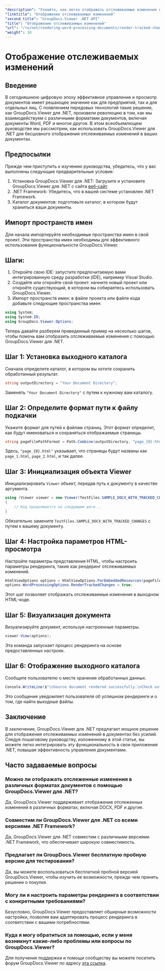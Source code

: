 ```yaml
---
"description": "Узнайте, как легко отображать отслеживаемые изменения в документах с помощью GroupDocs.Viewer для .NET. Повысьте эффективность управления документами."
"linktitle": "Отображение отслеживаемых изменений"
"second_title": "GroupDocs.Viewer .NET API"
"title": "Отображение отслеживаемых изменений"
"url": "/ru/net/rendering-word-processing-documents/render-tracked-changes/"
"weight": 10
---
```


# Отображение отслеживаемых изменений

## Введение
В сегодняшнюю цифровую эпоху эффективное управление и просмотр документов имеет решающее значение как для предприятий, так и для отдельных лиц. С появлением передовых технологий такие решения, как GroupDocs.Viewer для .NET, произвели революцию в том, как мы взаимодействуем с различными форматами документов, включая документы Word, PDF и многое другое. В этом всеобъемлющем руководстве мы рассмотрим, как использовать GroupDocs.Viewer для .NET для бесшовного отображения отслеживаемых изменений в ваших документах.
## Предпосылки
Прежде чем приступить к изучению руководства, убедитесь, что у вас выполнены следующие предварительные условия:
1. Установка GroupDocs.Viewer для .NET: Загрузите и установите GroupDocs.Viewer для .NET с сайта [веб-сайт](https://releases.groupdocs.com/viewer/net/).
2. .NET Framework: Убедитесь, что в вашей системе установлен .NET Framework.
3. Каталог документов: подготовьте каталог, в котором будут храниться ваши документы.

## Импорт пространств имен
Для начала импортируйте необходимые пространства имен в свой проект. Эти пространства имен необходимы для эффективного использования функциональности GroupDocs.Viewer.
## Шаги:
1. Откройте свою IDE: запустите предпочитаемую вами интегрированную среду разработки (IDE), например Visual Studio.
2. Создайте или откройте свой проект: начните новый проект или откройте существующий, в котором вы собираетесь использовать GroupDocs.Viewer.
3. Импорт пространств имен: в файле проекта или файле кода добавьте следующие пространства имен:
```csharp
using System;
using System.IO;
using GroupDocs.Viewer.Options;
```

Теперь давайте разберем приведенный пример на несколько шагов, чтобы помочь вам отобразить отслеживаемые изменения с помощью GroupDocs.Viewer для .NET.
## Шаг 1: Установка выходного каталога
Сначала определите каталог, в котором вы хотите сохранить обработанный результат.
```csharp
string outputDirectory = "Your Document Directory";
```
Заменять `"Your Document Directory"` с путем к нужному вам каталогу.
## Шаг 2: Определите формат пути к файлу подкачки
Укажите формат для путей к файлам страниц. Этот формат определит, как будут именоваться и сохраняться отображаемые страницы.
```csharp
string pageFilePathFormat = Path.Combine(outputDirectory, "page_{0}.html");
```
Здесь, `"page_{0}.html"` указывает, что страницы будут названы как `page_1.html`, `page_2.html`, и так далее.
## Шаг 3: Инициализация объекта Viewer
Инициализировать `Viewer` объект, передав путь к документу в качестве аргумента.
```csharp
using (Viewer viewer = new Viewer(TestFiles.SAMPLE_DOCX_WITH_TRACKED_CHANGES))
{
    // Код продолжается на следующем шаге...
}
```
Обязательно замените `TestFiles.SAMPLE_DOCX_WITH_TRACKED_CHANGES` с путем к вашему документу.
## Шаг 4: Настройка параметров HTML-просмотра
Настройте параметры представления HTML, чтобы настроить параметры рендеринга, такие как рендеринг отслеживаемых изменений.
```csharp
HtmlViewOptions options = HtmlViewOptions.ForEmbeddedResources(pageFilePathFormat);
options.WordProcessingOptions.RenderTrackedChanges = true;
```
Этот шаг позволяет отображать отслеживаемые изменения в выходном HTML-коде.
## Шаг 5: Визуализация документа
Визуализируйте документ, используя настроенные параметры.
```csharp
viewer.View(options);
```
Эта команда запускает процесс рендеринга на основе предоставленных настроек.
## Шаг 6: Отображение выходного каталога
Сообщите пользователю о месте хранения обработанных данных.
```csharp
Console.WriteLine($"\nSource document rendered successfully.\nCheck output in {outputDirectory}.");
```
Это сообщение уведомляет пользователя об успешном рендеринге и о том, где найти выходные файлы.

## Заключение
В заключение, GroupDocs.Viewer для .NET предлагает мощное решение для отображения отслеживаемых изменений в документах без усилий. Следуя пошаговому руководству, изложенному в этой статье, вы можете легко интегрировать эту функциональность в свои приложения .NET, повышая эффективность управления документами.
## Часто задаваемые вопросы
### Можно ли отображать отслеженные изменения в различных форматах документов с помощью GroupDocs.Viewer для .NET?
Да, GroupDocs.Viewer поддерживает отображение отслеженных изменений в различных форматах, включая DOCX, PDF и другие.
### Совместим ли GroupDocs.Viewer для .NET со всеми версиями .NET Framework?
Да, GroupDocs.Viewer для .NET совместим с различными версиями .NET Framework, что обеспечивает широкую совместимость.
### Предлагает ли GroupDocs.Viewer бесплатную пробную версию для тестирования?
Да, вы можете воспользоваться бесплатной пробной версией GroupDocs.Viewer, чтобы изучить ее возможности, прежде чем принять решение о покупке.
### Могу ли я настроить параметры рендеринга в соответствии с конкретными требованиями?
Безусловно, GroupDocs.Viewer предоставляет обширные возможности настройки, позволяя вам адаптировать процесс рендеринга в соответствии с вашими потребностями.
### Куда я могу обратиться за помощью, если у меня возникнут какие-либо проблемы или вопросы по GroupDocs.Viewer?
Для получения поддержки и помощи сообществу вы можете посетить форум GroupDocs.Viewer по адресу [эта ссылка](https://forum.groupdocs.com/c/viewer/9).